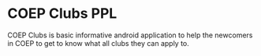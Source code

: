 # COEP Clubs PPL
COEP Clubs is basic informative android application to help the newcomers in COEP to get to know what all clubs they can apply to.
